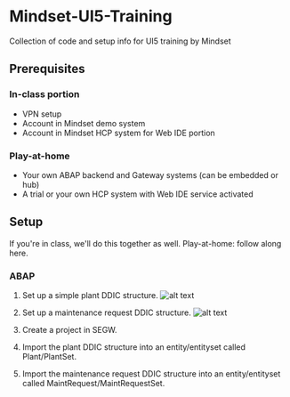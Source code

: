 # Mindset-UI5-Training
Collection of code and setup info for UI5 training by Mindset

## Prerequisites ##
### In-class portion ###
+ VPN setup
+ Account in Mindset demo system
+ Account in Mindset HCP system for Web IDE portion

### Play-at-home ###
+ Your own ABAP backend and Gateway systems (can be embedded or hub) 
+ A trial or your own HCP system with Web IDE service activated

## Setup ##
If you're in class, we'll do this together as well. Play-at-home: follow along here. 

### ABAP ###
1. Set up a simple plant DDIC structure. 
![alt text](https://link.to/my.picture "title text")

2. Set up a maintenance request DDIC structure. 
![alt text](https://link.to/my.other.picture "title text")

3. Create a project in SEGW. 
4. Import the plant DDIC structure into an entity/entityset called Plant/PlantSet. 
5. Import the maintenance request DDIC structure into an entity/entityset called MaintRequest/MaintRequestSet. 
